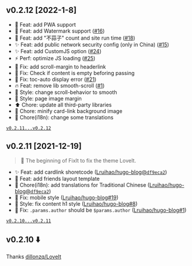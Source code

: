 <!-- See https://github.com/Lruihao/FixIt/releases -->

## v0.2.12 [2022-1-8]

- :tada: Feat: add PWA support
- :tada: Feat: add Watermark support ([#16](https://github.com/Lruihao/FixIt/issues/16))
- :tada: Feat: add "不蒜子" count and site run time ([#18](https://github.com/Lruihao/FixIt/issues/18))
- :sparkles: Feat: add public network security config (only in China) ([#15](https://github.com/Lruihao/FixIt/issues/15))
- :sparkles: Feat: add CustomJS option ([#24](https://github.com/Lruihao/FixIt/issues/24))
- :zap: Perf: optimize JS loading ([#25](https://github.com/Lruihao/FixIt/issues/25))
- :bug: Fix: add scroll-margin to headerlink
- :bug: Fix: Check if content is empty beforing passing
- :bug: Fix: toc-auto display error ([#21](https://github.com/Lruihao/FixIt/issues/21))
- :fire: Feat: remove lib smooth-scroll ([#1](https://github.com/Lruihao/FixIt/issues/1))
- :lipstick: Style: change scroll-behavior to smooth
- :lipstick: Style: page image margin
- :arrow_up: Chore: update all third-party libraries
- :wrench: Chore: minify card-link background image
- :wrench: Chore(i18n): change some translations

[`v0.2.11...v0.2.12`](https://github.com/Lruihao/FixIt/compare/v0.2.11...v0.2.12)
## v0.2.11 [2021-12-19]

> :tada: The beginning of FixIt to fix the theme LoveIt.

- :sparkles: Feat: add cardlink shoretcode ([Lruihao/hugo-blog@`df9eca2`](https://github.com/Lruihao/hugo-blog/commit/df9eca26af43287748fd8d4654014357a8269b0b)) 
- :tada: Feat: add friends layout template
- :wrench: Chore(i18n): add translations for Traditional Chinese ([Lruihao/hugo-blog@`df9eca2`](https://github.com/Lruihao/hugo-blog/commit/b86157d8b84830bda415ab2488580afd843acac2))
- :bug: Fix: mobile style ([Lruihao/hugo-blog#19](https://github.com/Lruihao/hugo-blog/issues/19))
- :bug: Style: fix content h1 style ([Lruihao/hugo-blog#8](https://github.com/Lruihao/hugo-blog/issues/8))
- :bug: Fix: `.params.author` should be `$params.author`  ([Lruihao/hugo-blog#1](https://github.com/Lruihao/hugo-blog/issues/1))

[`v0.2.10...v0.2.11`](https://github.com/Lruihao/FixIt/compare/v0.2.10...v0.2.11)

## v0.2.10 :arrow_down: 

Thanks [dillonzq/LoveIt](https://github.com/dillonzq/LoveIt/releases)